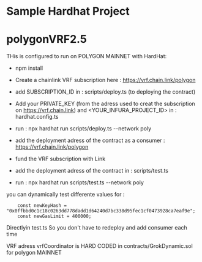 # Sample Hardhat Project
# polygonVRF2.5

THis is configured to run on POLYGON MAINNET with HardHat: 

- npm install

- Create a chainlink VRF subscription here : https://vrf.chain.link/polygon 

- add SUBSCRIPTION_ID in : scripts/deploy.ts (to deploying the contract)

- Add your PRIVATE_KEY (from the adress used to creat the subscription on https://vrf.chain.link) and <YOUR_INFURA_PROJECT_ID> in : hardhat.config.ts

- run : npx hardhat run scripts/deploy.ts --network poly

- add the deployment adress of the contract as a consumer : https://vrf.chain.link/polygon

- fund the VRF subscription with Link 

- add the deployment adress of the contract in : scripts/test.ts

- run : npx hardhat run scripts/test.ts --network poly

you can dynamically test differente values for :

        const newKeyHash = "0x0ffbbd0c1c18c0263dd778dadd1d64240d7bc338d95fec1cf0473928ca7eaf9e";
        const newGasLimit = 400000; 

Directlyin test.ts
So you don't have to redeploy and add consumer each time

VRF adress vrfCoordinator is HARD CODED in contracts/GrokDynamic.sol for polygon MAINNET


